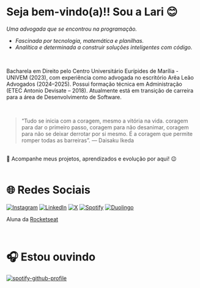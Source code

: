 # Seja bem-vindo(a)!! Sou a Lari 😊

<i> Uma advogada que se encontrou na programação.

<ul>
  <li>Fascinada por tecnologia, matemática e planilhas.</li>
  <li>Analítica e determinada a construir soluções inteligentes com código.</li>
</ul>
</i>
<br>

Bacharela em Direito pelo Centro Universitário Eurípides de Marília - UNIVEM (2023), com experiência como advogada no escritório Arêa Leão Advogados (2024–2025). Possui formação técnica em Administração (ETEC Antonio Devisate – 2018). Atualmente está em transição de carreira para a área de Desenvolvimento de Software.

<br>

> “Tudo se inicia com a coragem, mesmo a vitória na vida. coragem para dar o primeiro passo, coragem para não desanimar, coragem para não se deixar derrotar por si mesmo. É a coragem que permite romper todas as barreiras”. — Daisaku Ikeda

<br>
📌 Acompanhe meus projetos, aprendizados e evolução por aqui! 😉

<br>
<br>

# 🌐 Redes Sociais

[![Instagram](https://img.shields.io/badge/Instagram-E4405F?style=for-the-badge&logo=instagram&logoColor=white)](https://www.instagram.com/larissanakamura.dev/) [![LinkedIn](https://img.shields.io/badge/LinkedIn-0077B5?style=for-the-badge&logo=linkedin&logoColor=white)](https://www.linkedin.com/in/larissakmnakamura/) [![X](https://img.shields.io/badge/X-%23000000.svg?style=for-the-badge&logo=X&logoColor=white)](https://x.com/larissakmnaka) [![Spotify](https://img.shields.io/badge/Spotify-1ED760?&style=for-the-badge&logo=spotify&logoColor=white)](https://open.spotify.com/user/larii_nakaa) [![Duolingo](https://img.shields.io/badge/Duolingo-58CC02?style=for-the-badge&logo=Duolingo&logoColor=white)](https://www.duolingo.com/profile/larissakmnaka) 

Aluna da <a href="https://app.rocketseat.com.br/me/larissakmnaka"> Rocketseat </a>

<br>

# 🎧 Estou ouvindo

[![spotify-github-profile](https://spotify-github-profile.kittinanx.com/api/view?uid=larii_nakaa&cover_image=false&theme=default&show_offline=true&background_color=121212&interchange=true&bar_color=c18b89)](https://open.spotify.com/user/larii_nakaa)
